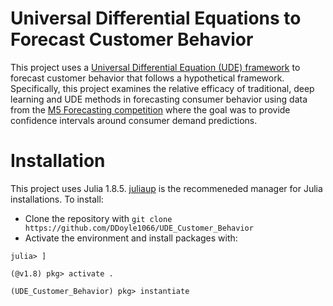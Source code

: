 # Universal Differential Equations to Forecast Customer Behavior
This project uses a [Universal Differential Equation (UDE) framework](./refs/Universal_Differential_Equations_for_Scientific_Machine_Learning.pdf) to forecast customer behavior that follows a hypothetical framework. Specifically, this project examines the relative efficacy of traditional, deep learning and UDE methods in forecasting consumer behavior using data from the [M5 Forecasting competition](https://www.kaggle.com/competitions/m5-forecasting-accuracy/data) where the goal was to provide confidence intervals around consumer demand predictions.


# Installation
This project uses Julia 1.8.5. [juliaup](https://github.com/JuliaLang/juliaup) is the recommeneded manager for Julia installations.
To install:
- Clone the repository with `git clone https://github.com/DDoyle1066/UDE_Customer_Behavior`
- Activate the environment and install packages with:
```julia-repl
julia> ]

(@v1.8) pkg> activate .

(UDE_Customer_Behavior) pkg> instantiate
```

